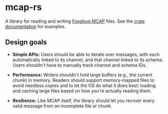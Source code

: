 # mcap-rs

A library for reading and writing [Foxglove MCAP](https://github.com/foxglove/mcap) files.
See the [crate documentation](https://docs.rs/mcap) for examples.

## Design goals

- **Simple APIs:** Users should be able to iterate over messages, with each
  automatically linked to its channel, and that channel linked to its schema.
  Users shouldn't have to manually track channel and schema IDs.

- **Performance:** Writers shouldn't hold large buffers (e.g., the current chunk)
  in memory. Readers should support memory-mapped files to avoid needless copies
  and to let the OS do what it does best: loading and caching large files based
  on how you're actually reading them.

- **Resilience:** Like MCAP itself, the library should let you recover every
  valid message from an incomplete file or chunk.
